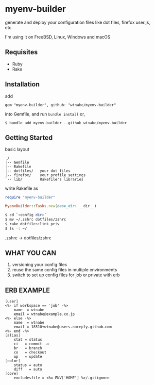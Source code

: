 myenv-builder
=============

generate and deploy your configuration files like dot files, firefox user.js, etc.

I'm using it on FreeBSD, Linux, Windows and macOS

Requisites
----------

* Ruby
* Rake

Installation
------------

add

```ruby:Gemfile
gem "myenv-builder", github: "wtnabe/myenv-builder"
```

into Gemfile, and run `bundle install` or,

```
$ bundle add myenv-builder --github wtnabe/myenv-builder
```

Getting Started
---------------

basic layout

```
./
|-- Gemfile
|-- Rakefile
|-- dotfiles/   your dot files
|-- firefox/    your profile settings
`-- lib/        Rakefile's libraries
```

write Rakefile as

```ruby
require "myenv-builder"

MyenvBuilder::Tasks.new(base_dir: __dir__)
```

```sh
$ cd `<config dir>`
$ mv ~/.zshrc dotfiles/zshrc
$ rake dotfiles:link_priv
$ ls -l ~/
```

 .zshrc -> dotfiles/zshrc

WHAT YOU CAN
------------

1. versioning your config files
2. reuse the same config files in multiple environments
3. switch to set up config files for job or private with erb

ERB EXAMPLE
-----------

```erb
[user]
<%- if workspace == 'job' -%>
    name  = wtnabe
    email = wtnabe@example.co.jp
<%- else -%>
    name  = wtnabe
    email = 18510+wtnabe@users.noreply.github.com
<%- end -%>
[alias]
    stat = status
    ci   = commit -a
    br   = branch
    co   = checkout
    up   = update
[color]
    status = auto
    diff   = auto
[core]
    excludesfile = <%= ENV['HOME'] %>/.gitignore
```
